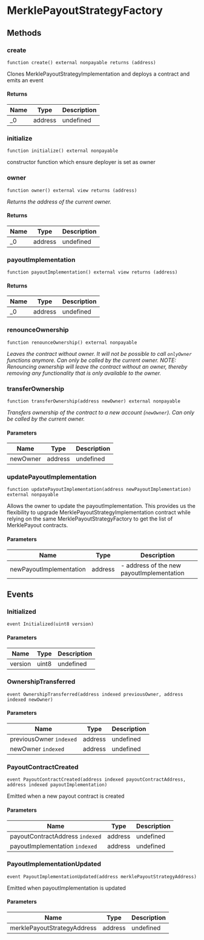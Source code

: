 # MerklePayoutStrategyFactory









## Methods

### create

```solidity
function create() external nonpayable returns (address)
```

Clones MerklePayoutStrategyImplementation and deploys a contract and emits an event




#### Returns

| Name | Type | Description |
|---|---|---|
| _0 | address | undefined |

### initialize

```solidity
function initialize() external nonpayable
```

constructor function which ensure deployer is set as owner




### owner

```solidity
function owner() external view returns (address)
```



*Returns the address of the current owner.*


#### Returns

| Name | Type | Description |
|---|---|---|
| _0 | address | undefined |

### payoutImplementation

```solidity
function payoutImplementation() external view returns (address)
```






#### Returns

| Name | Type | Description |
|---|---|---|
| _0 | address | undefined |

### renounceOwnership

```solidity
function renounceOwnership() external nonpayable
```



*Leaves the contract without owner. It will not be possible to call `onlyOwner` functions anymore. Can only be called by the current owner. NOTE: Renouncing ownership will leave the contract without an owner, thereby removing any functionality that is only available to the owner.*


### transferOwnership

```solidity
function transferOwnership(address newOwner) external nonpayable
```



*Transfers ownership of the contract to a new account (`newOwner`). Can only be called by the current owner.*

#### Parameters

| Name | Type | Description |
|---|---|---|
| newOwner | address | undefined |

### updatePayoutImplementation

```solidity
function updatePayoutImplementation(address newPayoutImplementation) external nonpayable
```

Allows the owner to update the payoutImplementation. This provides us the flexibility to upgrade MerklePayoutStrategyImplementation contract while relying on the same MerklePayoutStrategyFactory to get the list of MerklePayout contracts.



#### Parameters

| Name | Type | Description |
|---|---|---|
| newPayoutImplementation | address | - address of the new payoutImplementation |



## Events

### Initialized

```solidity
event Initialized(uint8 version)
```





#### Parameters

| Name | Type | Description |
|---|---|---|
| version  | uint8 | undefined |

### OwnershipTransferred

```solidity
event OwnershipTransferred(address indexed previousOwner, address indexed newOwner)
```





#### Parameters

| Name | Type | Description |
|---|---|---|
| previousOwner `indexed` | address | undefined |
| newOwner `indexed` | address | undefined |

### PayoutContractCreated

```solidity
event PayoutContractCreated(address indexed payoutContractAddress, address indexed payoutImplementation)
```

Emitted when a new payout contract is created



#### Parameters

| Name | Type | Description |
|---|---|---|
| payoutContractAddress `indexed` | address | undefined |
| payoutImplementation `indexed` | address | undefined |

### PayoutImplementationUpdated

```solidity
event PayoutImplementationUpdated(address merklePayoutStrategyAddress)
```

Emitted when payoutImplementation is updated



#### Parameters

| Name | Type | Description |
|---|---|---|
| merklePayoutStrategyAddress  | address | undefined |



